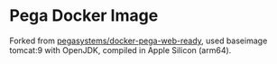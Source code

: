 Pega Docker Image
===========

Forked from [pegasystems/docker-pega-web-ready](https://github.com/pegasystems/docker-pega-web-ready), used baseimage tomcat:9 with OpenJDK, compiled in Apple Silicon (arm64).
